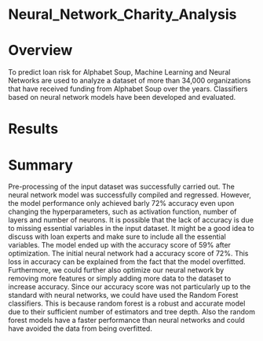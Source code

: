 # Neural_Network_Charity_Analysis

# Overview

To predict loan risk for Alphabet Soup, Machine Learning and Neural Networks are used to analyze a dataset of more than 34,000 organizations that have received funding from Alphabet Soup over the years. Classifiers based on neural network models have been developed and evaluated.

# Results



# Summary

Pre-processing of the input dataset was successfully carried out. The neural network model was successfully compiled and regressed. However, the model performance only achieved barly 72% accuracy even upon changing the hyperparameters, such as activation function, number of layers and number of neurons. It is possible that the lack of accuracy is due to missing essential variables in the input dataset. It might be a good idea to discuss with loan experts and make sure to include all the essential variables.
The model ended up with the accuracy score of 59% after optimization. The initial neural network had a accuracy score of 72%. This loss in accuracy can be explained from the fact that the model overfitted. Furthermore, we could further also optimize our neural network by removing more features or simply adding more data to the dataset to increase accuracy. Since our accuracy score was not particularly up to the standard with neural networks, we could have used the Random Forest classifiers. This is because random forest is a robust and accurate model due to their sufficient number of estimators and tree depth. Also the random forest models have a faster performance than neural networks and could have avoided the data from being overfitted.
